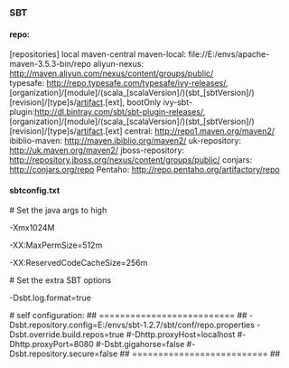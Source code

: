 ### SBT
#### repo:
[repositories]
  local
  maven-central
  maven-local: file://E:/envs/apache-maven-3.5.3-bin/repo
  aliyun-nexus: http://maven.aliyun.com/nexus/content/groups/public/  
  typesafe: http://repo.typesafe.com/typesafe/ivy-releases/, [organization]/[module]/(scala_[scalaVersion]/)(sbt_[sbtVersion]/)[revision]/[type]s/[artifact](-[classifier]).[ext], bootOnly
  ivy-sbt-plugin:http://dl.bintray.com/sbt/sbt-plugin-releases/, [organization]/[module]/(scala_[scalaVersion]/)(sbt_[sbtVersion]/)[revision]/[type]s/[artifact](-[classifier]).[ext]
  central: http://repo1.maven.org/maven2/
  ibiblio-maven: http://maven.ibiblio.org/maven2/
  uk-repository: http://uk.maven.org/maven2/
  jboss-repository: http://repository.jboss.org/nexus/content/groups/public/
  conjars: http://conjars.org/repo
  Pentaho: http://repo.pentaho.org/artifactory/repo

#### sbtconfig.txt
\# Set the java args to high

-Xmx1024M

-XX:MaxPermSize=512m

-XX:ReservedCodeCacheSize=256m



\# Set the extra SBT options

-Dsbt.log.format=true

\# self configuration:  ## ========================== ##
-Dsbt.repository.config=E:/envs/sbt-1.2.7/sbt/conf/repo.properties
-Dsbt.override.build.repos=true
\#-Dhttp.proxyHost=localhost
\#-Dhttp.proxyPort=8080
\#-Dsbt.gigahorse=false
\#-Dsbt.repository.secure=false
\## ========================== ##